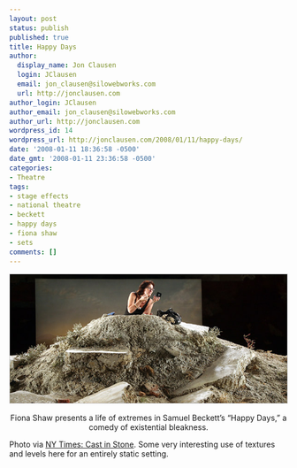 ```yaml
---
layout: post
status: publish
published: true
title: Happy Days
author:
  display_name: Jon Clausen
  login: JClausen
  email: jon_clausen@silowebworks.com
  url: http://jonclausen.com
author_login: JClausen
author_email: jon_clausen@silowebworks.com
author_url: http://jonclausen.com
wordpress_id: 14
wordpress_url: http://jonclausen.com/2008/01/11/happy-days/
date: '2008-01-11 18:36:58 -0500'
date_gmt: '2008-01-11 23:36:58 -0500'
categories:
- Theatre
tags:
- stage effects
- national theatre
- beckett
- happy days
- fiona shaw
- sets
comments: []
---
```

<div align="center">
<img src="/images/2008/01/days600.jpg" alt="Fiona Shaw in National Theatre's Happy Days"/></p>
<p class="caption">Fiona Shaw presents a life of extremes in Samuel Beckett’s “Happy Days,” a comedy of existential bleakness.</p>
</div>
<p>Photo via <a href="http://theater2.nytimes.com/2008/01/11/theater/reviews/11happ.html?ex=1357794000&en=81b798cd611c4159&ei=5088&partner=rssnyt&emc=rss">NY Times: Cast in Stone</a>.  Some very interesting use of textures and levels here for an entirely static setting.</p>
